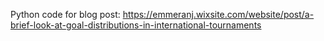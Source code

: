Python code for blog post: https://emmeranj.wixsite.com/website/post/a-brief-look-at-goal-distributions-in-international-tournaments
